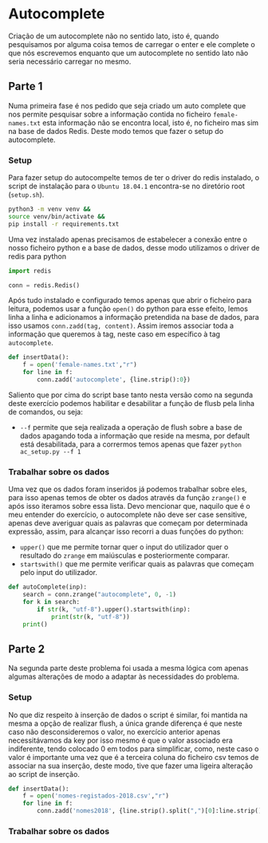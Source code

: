 # Autocomplete
Criação de um autocomplete não no sentido lato, isto é, quando pesquisamos por alguma coisa temos de carregar o enter e ele complete o que nós escrevemos enquanto que um autocomplete no sentido lato não seria necessário carregar no mesmo.

## Parte 1
Numa primeira fase é nos pedido que seja criado um auto complete que nos permite pesquisar sobre a informação contida no ficheiro `female-names.txt` esta informação não se encontra local, isto é, no ficheiro mas sim na base de dados Redis.
Deste modo temos que fazer o setup do autocomplete.
### Setup
Para fazer setup do autocompelte temos de ter o driver do redis instalado, o script de instalação para o `Ubuntu 18.04.1` encontra-se no diretório root (`setup.sh`).
```bash
python3 -m venv venv &&
source venv/bin/activate &&
pip install -r requirements.txt
```
Uma vez instalado apenas precisamos de estabelecer a conexão entre o nosso ficheiro python e a base de dados, desse modo utilizamos o driver de redis para python
```python
import redis

conn = redis.Redis()
```
Após tudo instalado e configurado temos apenas que abrir o ficheiro para leitura, podemos usar a função `open()` do python para esse efeito, lemos linha a linha e adicionamos a informação pretendida na base de dados, para isso usamos `conn.zadd(tag, content)`.
Assim iremos associar toda a informação que queremos à tag, neste caso em específico à tag `autocomplete`.
```python
def insertData():
	f = open('female-names.txt',"r")
	for line in f:
		conn.zadd('autocomplete', {line.strip():0})
```
Saliento que por cima do script base tanto nesta versão como na segunda deste exercício podemos habilitar e desabilitar a função de flusb pela linha de comandos, ou seja:
* `--f` permite que seja realizada a operação de flush sobre a base de dados apagando toda a informação que reside na mesma, por default está desabilitada, para a corrermos temos apenas que fazer `python ac_setup.py --f 1`

### Trabalhar sobre os dados
Uma vez que os dados foram inseridos já podemos trabalhar sobre eles, para isso apenas temos de obter os dados através da função `zrange()` e após isso iteramos sobre essa lista.
Devo mencionar que, naquilo que é o meu entender do exercício, o autocomplete não deve ser case sensitive, apenas deve averiguar quais as palavras que começam por determinada expressão, assim, para alcançar isso recorri a duas funções do python:
* `upper()` que me permite tornar quer o input do utilizador quer o resultado do `zrange` em maiúsculas e posteriormente comparar.
* `startswith()` que me permite verificar quais as palavras que começam pelo input do utilizador.
```python
def autoComplete(inp):
	search = conn.zrange("autocomplete", 0, -1)
	for k in search:
		if str(k, "utf-8").upper().startswith(inp):
			print(str(k, "utf-8"))
	print()
```

## Parte 2
Na segunda parte deste problema foi usada a mesma lógica com apenas algumas alterações de modo a adaptar às necessidades do problema.
### Setup
No que diz respeito à inserção de dados o script é similar, foi mantida na mesma a opção de realizar flush, a única grande diferença é que neste caso não desconsideremos o valor, no exercício anterior apenas necessitávamos da key por isso mesmo é que o valor associado era indiferente, tendo colocado 0 em todos para simplificar, como, neste caso o valor é importante uma vez que é a terceira coluna do ficheiro csv temos de associar na sua inserção, deste modo, tive que fazer uma ligeira alteração ao script de inserção.
```python
def insertData():
    f = open('nomes-registados-2018.csv',"r")
    for line in f:
        conn.zadd('nomes2018', {line.strip().split(",")[0]:line.strip().split(",")[2]})

```
### Trabalhar sobre os dados